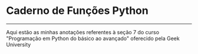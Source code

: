 <h1> Caderno de Funções Python</h1>
<hr>
<p>Aqui estão as minhas anotações referentes à seção 7 do curso "Programação em Python do básico ao avançado" oferecido pela Geek University</p>
